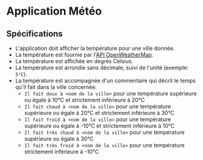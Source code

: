 
# Application Météo

## Spécifications

* L'application doit afficher la température pour une ville donnée.
* La température est fournie par l'[API OpenWeatherMap](https://openweathermap.org/current).
* La température est affichée en degrés Celsius.
* La température est arrondie sans décimale, suivi de l'unité (exemple: `5°C`).
* La température est accompagnée d'un commentaire qui décrit le temps qu'il fait dans la ville concernée:
    * `Il fait doux à <nom de la ville>` pour une température supérieure ou égale à 10°C et strictement inférieure à 20°C
    * `Il fait chaud à <nom de la ville>` pour une température supérieure ou égale à 20°C et strictement inférieure à 30°C
    * `Il fait froid à <nom de la ville>` pour une température supérieure ou égale à -10°C et strictement inférieure à 10°C
    * `Il fait très chaud à <nom de la ville>` pour une température supérieure ou égale à 30°C
    * `Il fait très froid à <nom de la ville>` pour une température strictement inférieure à -10°C
